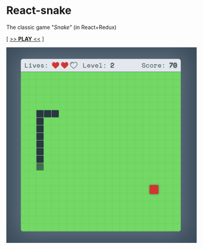 # React-snake

The classic game "_Snake_" (in React+Redux)

[ [>> **PLAY** <<](https://avin.github.io/react-game-snake) ]

[![Preview](./assets/preview.png)](https://avin.github.io/react-game-snake)
